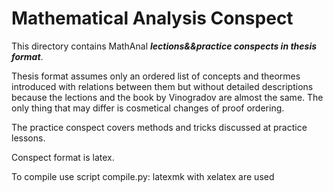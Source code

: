 # Mathematical Analysis Conspect

This directory contains MathAnal **_lections&&practice conspects in thesis format_**.

Thesis format assumes only an ordered list of concepts and theormes introduced with relations between them but without detailed descriptions because the lections and the book by Vinogradov are almost the same. 
The only thing that may differ is cosmetical changes of proof ordering.

The practice conspect covers methods and tricks discussed at practice lessons.

Conspect format is latex.

To compile use script compile.py: latexmk with xelatex are used

